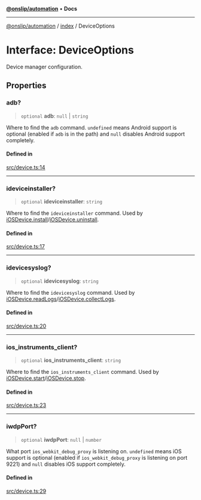 [**@onslip/automation**](../../README.md) • **Docs**

***

[@onslip/automation](../../README.md) / [index](../README.md) / DeviceOptions

# Interface: DeviceOptions

Device manager configuration.

## Properties

### adb?

> `optional` **adb**: `null` \| `string`

Where to find the `adb` command. `undefined` means Android support is optional (enabled if `adb` is in the path) and
`null` disables Android support completely.

#### Defined in

[src/device.ts:14](https://github.com/Onslip/automation/blob/55b36c4eed89afe82661a6ac79a41de9a854a3d0/src/device.ts#L14)

***

### ideviceinstaller?

> `optional` **ideviceinstaller**: `string`

Where to find the `ideviceinstaller` command. Used by [iOSDevice.install](../classes/iOSDevice.md#install)/[iOSDevice.uninstall](../classes/iOSDevice.md#uninstall).

#### Defined in

[src/device.ts:17](https://github.com/Onslip/automation/blob/55b36c4eed89afe82661a6ac79a41de9a854a3d0/src/device.ts#L17)

***

### idevicesyslog?

> `optional` **idevicesyslog**: `string`

Where to find the `idevicesyslog` command. Used by [iOSDevice.readLogs](../classes/iOSDevice.md#readlogs)/[iOSDevice.collectLogs](../classes/iOSDevice.md#collectlogs).

#### Defined in

[src/device.ts:20](https://github.com/Onslip/automation/blob/55b36c4eed89afe82661a6ac79a41de9a854a3d0/src/device.ts#L20)

***

### ios\_instruments\_client?

> `optional` **ios\_instruments\_client**: `string`

Where to find the `ios_instruments_client` command. Used by [iOSDevice.start](../classes/iOSDevice.md#start)/[iOSDevice.stop](../classes/iOSDevice.md#stop).

#### Defined in

[src/device.ts:23](https://github.com/Onslip/automation/blob/55b36c4eed89afe82661a6ac79a41de9a854a3d0/src/device.ts#L23)

***

### iwdpPort?

> `optional` **iwdpPort**: `null` \| `number`

What port `ios_webkit_debug_proxy` is listening on. `undefined` means iOS support is optional (enabled if
`ios_webkit_debug_proxy` is listening on port 9221) and `null` disables iOS support completely.

#### Defined in

[src/device.ts:29](https://github.com/Onslip/automation/blob/55b36c4eed89afe82661a6ac79a41de9a854a3d0/src/device.ts#L29)
